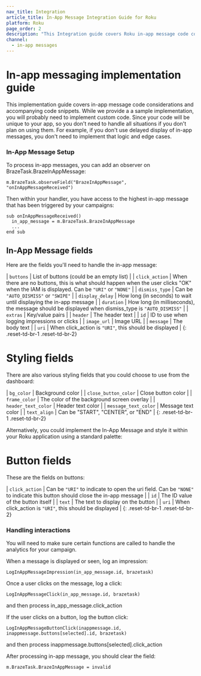 ```yaml
---
nav_title: Integration
article_title: In-App Message Integration Guide for Roku
platform: Roku
page_order: 2
description: "This Integration guide covers Roku in-app message code considerations"
channel:
  - in-app messages
---
```


# In-app messaging implementation guide

 This implementation guide covers in-app message code considerations and accompanying code snippets.  While we provide a a sample implementation, you will probably need to implement custom code. Since your code will be unique to your app, so you don't need to handle all situations if you don't plan on using them.  For example, if you don't use delayed display of in-app messages, you don't need to implement that logic and edge cases.

### In-App Message Setup

To process in-app messages, you can add an observer on BrazeTask.BrazeInAppMessage:

```
m.BrazeTask.observeField("BrazeInAppMessage", "onInAppMessageReceived")
```

Then within your handler, you have access to the highest in-app message that has been triggered by your campaigns:

```
sub onInAppMessageReceived()
  in_app_message = m.BrazeTask.BrazeInAppMessage
  ...
end sub
```

## In-App Message fields
Here are the fields you'll need to handle the in-app message:

| `buttons` | List of buttons (could be an empty list) |
| `click_action` | When there are no buttons, this is what should happen when the user clicks "OK" when the IAM is displayed. Can be `"URI"` or `"NONE"` |
| `dismiss_type` | Can be `"AUTO_DISMISS"` or `"SWIPE"` |
| `display_delay` | How long (in seconds) to wait until displaying the in-app message |
| `duration` | How long (in milliseconds), the message should be displayed when dismiss_type is `"AUTO_DISMISS"` |
| `extras` | Key/value pairs |
| `header` | The header text |
| `id` | ID to use when logging impressions or clicks |
| `image_url` | Image URL |
| `message` | The body text |
| `uri` | When click_action is `"URI"`, this should be displayed |
{: .reset-td-br-1 .reset-td-br-2}

# Styling fields
There are also various styling fields that you could choose to use from the dashboard:

| `bg_color` | Background color |
| `close_button_color` | Close button color |
| `frame_color` | The color of the background screen overlay |
| `header_text_color` | Header text color |
| `message_text_color` | Message text color |
| `text_align` | Can be "START", "CENTER", or "END" |
{: .reset-td-br-1 .reset-td-br-2}

Alternatively, you could implement the In-App Message and style it within your Roku application using a standard palette:

# Button fields
These are the fields on buttons:

| `click_action` | Can be `"URI"` to indicate to open the uri field. Can be `"NONE"` to indicate this button should close the in-app message |
| `id` | The ID value of the button itself |
| `text` | The text to display on the button |
| `uri` | When click_action is `"URI"`, this should be displayed |
{: .reset-td-br-1 .reset-td-br-2}

### Handling interactions

You will need to make sure certain functions are called to handle the analytics for your campaign.<br />

When a message is displayed or seen, log an impression:
```
LogInAppMessageImpression(in_app_message.id, brazetask)
```

Once a user clicks on the message, log a click:
```
LogInAppMessageClick(in_app_message.id, brazetask)
```
and then process in_app_message.click_action

If the user clicks on a button, log the button click:
```
LogInAppMessageButtonClick(inappmessage.id, inappmessage.buttons[selected].id, brazetask)
```
and then process inappmessage.buttons[selected].click_action

After processing in-app message, you should clear the field:
```
m.BrazeTask.BrazeInAppMessage = invalid
```
